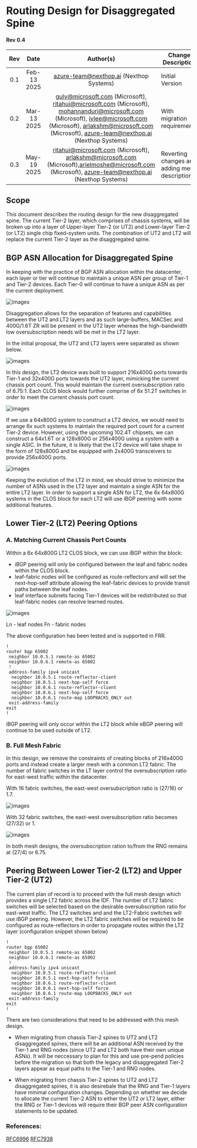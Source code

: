 # Routing Design for Disaggregated Spine

#### Rev 0.4




| Rev |     Date    |       Author(s)       | Change Description |
|:---:|:--------------:|:------------------:|--------------------|
| 0.1 | Feb-13 2025 | [azure-team@nexthop.ai](mailto:azure-team@nexthop.ai) (Nexthop Systems) | Initial Version |
| 0.2 | Mar-13 2025 | gulv@microsoft.com (Microsoft), ritahui@microsoft.com (Microsoft), mohannanduri@microsoft.com (Microsoft), ivlee@microsoft.com (Microsoft), arlakshm@microsoft.com (Microsoft), [azure-team@nexthop.ai](mailto:azure-team@nexthop.ai) (Nexthop Systems) | With migration requirements |here as well [azure-team@nexthop.ai](mailto:azure-team@nexthop.ai) (Nexthop Systems) | With migration requirements |
| 0.3 | May-19 2025 | ritahui@microsoft.com (Microsoft),  arlakshm@microsoft.com (Microsoft),arielmoshe@microsoft.com (Microsoft), [azure-team@nexthop.ai](mailto:azure-team@nexthop.ai) (Nexthop Systems) | Reverting changes and adding mesh description |
## Scope

This document describes the routing design for the new disaggregated spine. The current Tier-2 layer, which comprises of chassis systems, will be broken up into a layer of Upper-layer Tier-2 (or UT2) and Lower-layer Tier-2 (or LT2) single chip fixed-system units.  The combination of UT2 and LT2 will replace the current Tier-2 layer as the disaggregated spine.  

## BGP ASN Allocation for Disaggregated Spine

In keeping with the practice of BGP ASN allocation within the datacenter, each layer or tier will continue to maintain a unique ASN per group of Tier-1 and Tier-2 devices.  Each Tier-0 will continue to have a unique ASN as per the current deployment.


![images](images/tiers.png)


Disaggregation allows for the separation of features and capabilities between the UT2 and LT2 layers and as such large-buffers, MACSec and 400G/1.6T ZR will be present in the UT2 layer whereas the high-bandwidth low oversubscription needs will be met in the LT2 layer.

In the initial proposal, the UT2 and LT2 layers were separated as shown below.  

![images](images/high-level1.png)

In this design, the LT2 device was built to support 216x400G ports towards Tier-1 and 32x400G ports towards the UT2 layer, mimicking the current chassis port count.   This would maintain the current oversubscription ratio of 6.75:1.  Each CLOS block would further comprise of 6x 51.2T switches in order to meet the current chassis port count. 



![images](images/clos-n.png)

If we use a 64x800G system to construct a LT2 device, we would need to arrange 6x such systems to maintain the required port count for a current Tier-2 device. However, using the upcoming 102.4T chipsets, we can construct a 64x1.6T or a 128x800G or 256x400G using a system with a single ASIC.  In the future, it is likely that the LT2 device will take shape in the form of 128x800G and be equipped with 2x400G transceivers to provide 256x400G ports.


![images](images/th5-th6.png)


Keeping the evolution of the LT2 in mind, we should strive to minimize the number of ASNs used in the LT2 layer and maintain a single ASN for the entire LT2 layer. In order to support a single ASN for LT2, the 6x 64x800G systems in the CLOS block for each LT2 will use iBGP peering with some additional features.  


## Lower Tier-2 (LT2) Peering Options

### A. Matching Current Chassis Port Counts

Within a 6x 64x800G LT2 CLOS block, we can use iBGP within the block:

- iBGP peering will only be configured between the leaf and fabric nodes within the CLOS block.
- leaf-fabric nodes will be configured as route-reflectors and will set the next-hop-self attribute allowing the leaf-fabric devices to provide transit paths between the leaf nodes.
- leaf interface subnets facing Tier-1 devices will be redistributed so that leaf-fabric nodes can resolve learned routes. 

![images](images/lt2-clos-rr.png)

Ln - leaf nodes  Fn - fabric nodes

The above configuration has been tested and is supported in FRR.


```
!
router bgp 65002
 neighbor 10.0.5.1 remote-as 65002
 neighbor 10.0.6.1 remote-as 65002
 !
 address-family ipv4 unicast
  neighbor 10.0.5.1 route-reflector-client
  neighbor 10.0.5.1 next-hop-self force
  neighbor 10.0.6.1 route-reflector-client
  neighbor 10.0.6.1 next-hop-self force
  neighbor 10.0.6.1 route-map LOOPBACKS_ONLY out
 exit-address-family
exit
!

```
iBGP peering will only occur within the LT2 block while eBGP peering will continue to be used outside of LT2.


### B. Full Mesh Fabric

In this design, we remove the constraints of creating blocks of 216x400G ports and instead create a larger mesh with a common LT2 fabric. The number of fabric switches in the LT layer control the oversubscription ratio for east-west traffic within the datacenter.


With 16 fabric switches, the east-west oversubscription ratio is (27/16) or 1.7.

![images](images/mesh-16f.png)

With 32 fabric switches, the east-west oversubscription ratio becomes (27/32) or 1.


![images](images/mesh-32f.png)

In both mesh designs, the oversubscription ration to/from the RNG remains at (27/4) or 6.75.



## Peering Between Lower Tier-2 (LT2) and Upper Tier-2 (UT2)

The current plan of record is to proceed with the full mesh design which provides a single LT2 fabric across the IDF. The number of LT2 fabric switches will be selected based on the desirable oversubscription ratio for east-west traffic. The LT2 switches and and the LT2-Fabric switches will use iBGP peering.  However, the LT2 fabric switches will be required to be configured as route-reflectors in order to propagate routes within the LT2 layer (configuration snippet shown below)


```
!
router bgp 65002
 neighbor 10.0.5.1 remote-as 65002
 neighbor 10.0.6.1 remote-as 65002
 !
 address-family ipv4 unicast
  neighbor 10.0.5.1 route-reflector-client
  neighbor 10.0.5.1 next-hop-self force
  neighbor 10.0.6.1 route-reflector-client
  neighbor 10.0.6.1 next-hop-self force
  neighbor 10.0.6.1 route-map LOOPBACKS_ONLY out
 exit-address-family
exit
!

```
  

There are two considerations that need to be addressed with this mesh design.

- When migrating from chassis Tier-2 spines to UT2 and LT2 disaggregated spines, there will be an additional ASN received by the Tier-1 and RNG nodes (since UT2 and LT2 both have their own unique ASNs).  It will be neccessary to plan for this and use pre-pend policies before the migration so that both the legacy and disaggregated Tier-2 layers appear as equal paths to the Tier-1 and RNG nodes.

- When migrating from chassis Tier-2 spines to UT2 and LT2 disaggregated spines, it is also desirebale that the RNG and Tier-1 layers have minimal configuration changes.  Depending on whether we decide to allocate the current Tier-2 ASN to either the UT2 or LT2 layer, either the RNG or Tier-1 devices will require their BGP peer ASN configuration statements to be updated.


### References:
[RFC6996](https://datatracker.ietf.org/doc/html/rfc6996)
[RFC7938](https://datatracker.ietf.org/doc/html/rfc7938)
